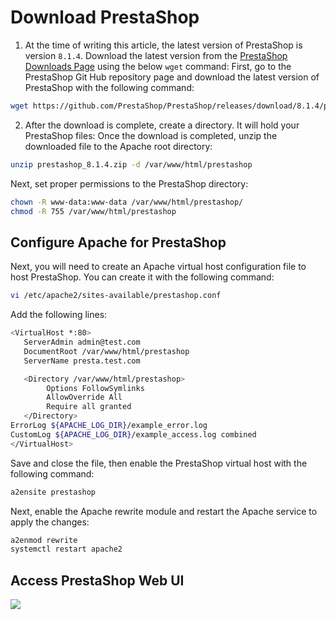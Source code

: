 # Download PrestaShop

1) At the time of writing this article, the latest version of PrestaShop is version `8.1.4`. Download the latest version from the [PrestaShop Downloads Page](https://github.com/PrestaShop/PrestaShop/releases) using the below `wget` command:
First, go to the PrestaShop Git Hub repository page and download the latest version of PrestaShop with the following command:
```bash
wget https://github.com/PrestaShop/PrestaShop/releases/download/8.1.4/prestashop_8.1.4.zip
```

2) After the download is complete, create a directory. It will hold your PrestaShop files:
Once the download is completed, unzip the downloaded file to the Apache root directory:

```bash
unzip prestashop_8.1.4.zip -d /var/www/html/prestashop
```

Next, set proper permissions to the PrestaShop directory:

```bash
chown -R www-data:www-data /var/www/html/prestashop/
chmod -R 755 /var/www/html/prestashop
```

## Configure Apache for PrestaShop
Next, you will need to create an Apache virtual host configuration file to host PrestaShop. You can create it with the following command:
```bash
vi /etc/apache2/sites-available/prestashop.conf
```
Add the following lines:

```bash
<VirtualHost *:80>
   ServerAdmin admin@test.com
   DocumentRoot /var/www/html/prestashop
   ServerName presta.test.com

   <Directory /var/www/html/prestashop>
        Options FollowSymlinks
        AllowOverride All
        Require all granted 
   </Directory>
ErrorLog ${APACHE_LOG_DIR}/example_error.log
CustomLog ${APACHE_LOG_DIR}/example_access.log combined
</VirtualHost>
```
Save and close the file, then enable the PrestaShop virtual host with the following command:

```bash
a2ensite prestashop
```

Next, enable the Apache rewrite module and restart the Apache service to apply the changes:

```bash
a2enmod rewrite
systemctl restart apache2
```

## Access PrestaShop Web UI

<img src="https://imgur.com/fiqzwIi">